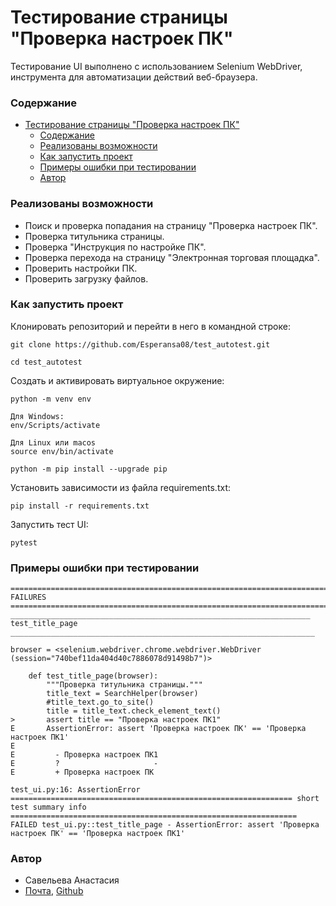 
# Тестирование страницы "Проверка настроек ПК"
Тестирование UI выполнено с использованием Selenium WebDriver, инструмента для автоматизации действий веб-браузера.  

### Содержание
- [Тестирование страницы "Проверка настроек ПК"](#тестирование-страницы-проверка-настроек-пк)
    - [Содержание](#содержание)
    - [Реализованы возможности](#реализованы-возможности)
    - [Как запустить проект](#как-запустить-проект)
    - [Примеры ошибки при тестировании](#примеры-ошибки-при-тестировании)
    - [Автор](#автор)


### Реализованы возможности
* Поиск и проверка попадания на страницу "Проверка настроек ПК".
* Проверка титульника страницы.
* Проверка "Инструкция по настройке ПК".
* Проверка перехода на страницу "Электронная торговая площадка".
* Проверить настройки ПК.
* Проверить загрузку файлов.


### Как запустить проект

Клонировать репозиторий и перейти в него в командной строке:

```
git clone https://github.com/Esperansa08/test_autotest.git
```
```
cd test_autotest
```

Cоздать и активировать виртуальное окружение:

```
python -m venv env
```
```
Для Windows:
env/Scripts/activate

Для Linux или macos
source env/bin/activate
```
```
python -m pip install --upgrade pip
```

Установить зависимости из файла requirements.txt:
```
pip install -r requirements.txt
```
Запустить тест UI:
```
pytest
```

### Примеры ошибки при тестировании
```
======================================================================= FAILURES ======================================================================= 
___________________________________________________________________ test_title_page ____________________________________________________________________ 

browser = <selenium.webdriver.chrome.webdriver.WebDriver (session="740bef11da404d40c7886078d91498b7")>

    def test_title_page(browser):
        """Проверка титульника страницы."""
        title_text = SearchHelper(browser)
        #title_text.go_to_site()
        title = title_text.check_element_text()
>       assert title == "Проверка настроек ПК1"
E       AssertionError: assert 'Проверка настроек ПК' == 'Проверка настроек ПК1'
E
E         - Проверка настроек ПК1
E         ?                     -
E         + Проверка настроек ПК

test_ui.py:16: AssertionError
=============================================================== short test summary info ================================================================ 
FAILED test_ui.py::test_title_page - AssertionError: assert 'Проверка настроек ПК' == 'Проверка настроек ПК1'
```

### Автор
 * Савельева Анастасия 
 * [Почта](Visteria09@yandex.ru), [Github](https://github.com/Esperansa08) 
